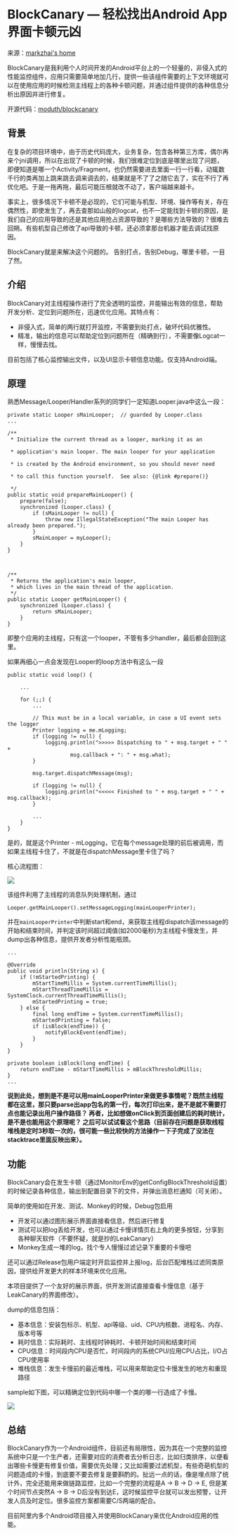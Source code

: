 # BlockCanary — 轻松找出Android App界面卡顿元凶

来源：[markzhai's home](http://blog.zhaiyifan.cn/2016/01/16/BlockCanaryTransparentPerformanceMonitor/)

BlockCanary是我利用个人时间开发的Android平台上的一个轻量的，非侵入式的性能监控组件，应用只需要简单地加几行，提供一些该组件需要的上下文环境就可以在使用应用的时候检测主线程上的各种卡顿问题，并通过组件提供的各种信息分析出原因并进行修复。

开源代码：[moduth/blockcanary](https://github.com/moduth/blockcanary)

## 背景

在复杂的项目环境中，由于历史代码庞大，业务复杂，包含各种第三方库，偶尔再来个jni调用，所以在出现了卡顿的时候，我们很难定位到底是哪里出现了问题，即便知道是哪一个Activity/Fragment，也仍然需要进去里面一行一行看，动辄数千行的类再加上跳来跳去调来调去的，结果就是不了了之随它去了，实在不行了再优化吧。于是一拖再拖，最后可能压根就改不动了，客户端越来越卡。

事实上，很多情况下卡顿不是必现的，它们可能与机型、环境、操作等有关，存在偶然性，即使发生了，再去查那如山般的logcat，也不一定能找到卡顿的原因，是我们自己的应用导致的还是其他应用抢占资源导致的？是哪些方法导致的？很难去回朔。有些机型自己修改了api导致的卡顿，还必须拿那台机器才能去调试找原因。

BlockCanary就是来解决这个问题的。
告别打点，告别Debug，哪里卡顿，一目了然。

## 介绍

BlockCanary对主线程操作进行了完全透明的监控，并能输出有效的信息，帮助开发分析、定位到问题所在，迅速优化应用。其特点有：

* 非侵入式，简单的两行就打开监控，不需要到处打点，破坏代码优雅性。
* 精准，输出的信息可以帮助定位到问题所在（精确到行），不需要像Logcat一样，慢慢去找。

目前包括了核心监控输出文件，以及UI显示卡顿信息功能。仅支持Android端。

## 原理
熟悉Message/Looper/Handler系列的同学们一定知道Looper.java中这么一段：

```
private static Looper sMainLooper;  // guarded by Looper.class
...

/**
 * Initialize the current thread as a looper, marking it as an

 * application's main looper. The main looper for your application

 * is created by the Android environment, so you should never need

 * to call this function yourself.  See also: {@link #prepare()}

 */
public static void prepareMainLooper() {
    prepare(false);
    synchronized (Looper.class) {
        if (sMainLooper != null) {
            throw new IllegalStateException("The main Looper has already been prepared.");
        }
        sMainLooper = myLooper();
    }
}



/** 
 * Returns the application's main looper, 
 * which lives in the main thread of the application.
 */
public static Looper getMainLooper() {
    synchronized (Looper.class) {
        return sMainLooper;
    }
}
```

即整个应用的主线程，只有这一个looper，不管有多少handler，最后都会回到这里。

如果再细心一点会发现在Looper的loop方法中有这么一段

```
public static void loop() {

    ...

    for (;;) {
        ...

        // This must be in a local variable, in case a UI event sets the logger
        Printer logging = me.mLogging;
        if (logging != null) {
            logging.println(">>>>> Dispatching to " + msg.target + " " +
                    msg.callback + ": " + msg.what);
        }

        msg.target.dispatchMessage(msg);

        if (logging != null) {
            logging.println("<<<<< Finished to " + msg.target + " " + msg.callback);
        }

        ...
    }
}
```

是的，就是这个Printer - mLogging，它在每个message处理的前后被调用，而如果主线程卡住了，不就是在dispatchMessage里卡住了吗？

核心流程图：

![](blockcanary-1.png)

该组件利用了主线程的消息队列处理机制，通过

```
Looper.getMainLooper().setMessageLogging(mainLooperPrinter);
```

并在`mainLooperPrinter`中判断start和end，来获取主线程dispatch该message的开始和结束时间，并判定该时间超过阈值(如2000毫秒)为主线程卡慢发生，并dump出各种信息，提供开发者分析性能瓶颈。

```
...

@Override
public void println(String x) {
    if (!mStartedPrinting) {
        mStartTimeMillis = System.currentTimeMillis();
        mStartThreadTimeMillis = SystemClock.currentThreadTimeMillis();
        mStartedPrinting = true;
    } else {
        final long endTime = System.currentTimeMillis();
        mStartedPrinting = false;
        if (isBlock(endTime)) {
            notifyBlockEvent(endTime);
        }
    }
}

private boolean isBlock(long endTime) {
    return endTime - mStartTimeMillis > mBlockThresholdMillis;
}
...
```

**说到此处，想到是不是可以用mainLooperPrinter来做更多事情呢？既然主线程都在这里，那只要parse出app包名的第一行，每次打印出来，是不是就不需要打点也能记录出用户操作路径？ 再者，比如想做onClick到页面创建后的耗时统计，是不是也能用这个原理呢？ 之后可以试试看这个思路（目前存在问题是获取线程堆栈是定时3秒取一次的，很可能一些比较快的方法操作一下子完成了没法在stacktrace里面反映出来）。**

## 功能
BlockCanary会在发生卡顿（通过MonitorEnv的getConfigBlockThreshold设置）的时候记录各种信息，输出到配置目录下的文件，并弹出消息栏通知（可关闭）。

简单的使用如在开发、测试、Monkey的时候，Debug包启用

* 开发可以通过图形展示界面直接看信息，然后进行修复
* 测试可以把log丢给开发，也可以通过卡慢详情页右上角的更多按钮，分享到各种聊天软件（不要怀疑，就是抄的LeakCanary）
* Monkey生成一堆的log，找个专人慢慢过滤记录下重要的卡慢吧

还可以通过Release包用户端定时开启监控并上报log，后台匹配堆栈过滤同类原因，提供给开发更大的样本环境来优化应用。

本项目提供了一个友好的展示界面，供开发测试直接查看卡慢信息（基于LeakCanary的界面修改）。

dump的信息包括：

* 基本信息：安装包标示、机型、api等级、uid、CPU内核数、进程名、内存、版本号等
* 耗时信息：实际耗时、主线程时钟耗时、卡顿开始时间和结束时间
* CPU信息：时间段内CPU是否忙，时间段内的系统CPU/应用CPU占比，I/O占CPU使用率
* 堆栈信息：发生卡慢前的最近堆栈，可以用来帮助定位卡慢发生的地方和重现路径

sample如下图，可以精确定位到代码中哪一个类的哪一行造成了卡慢。

![](blockcanary-2.png)

## 总结

BlockCanary作为一个Android组件，目前还有局限性，因为其在一个完整的监控系统中只是一个生产者，还需要对应的消费者去分析日志，比如归类排序，以便看出哪些卡慢更有修复价值，需要优先处理；又比如需要过滤机型，有些奇葩机型的问题造成的卡慢，到底要不要去修复是要斟酌的。扯远一点的话，像是埋点除了统计外，完全还能用来做链路监控，比如一个完整的流程是A -> B -> D -> E, 但是某个时间节点突然A -> B -> D后没有到达E，这时候监控平台就可以发出预警，让开发人员及时定位。很多监控方案都需要C/S两端的配合。

目前阿里内多个Android项目接入并使用BlockCanary来优化Android应用的性能。
